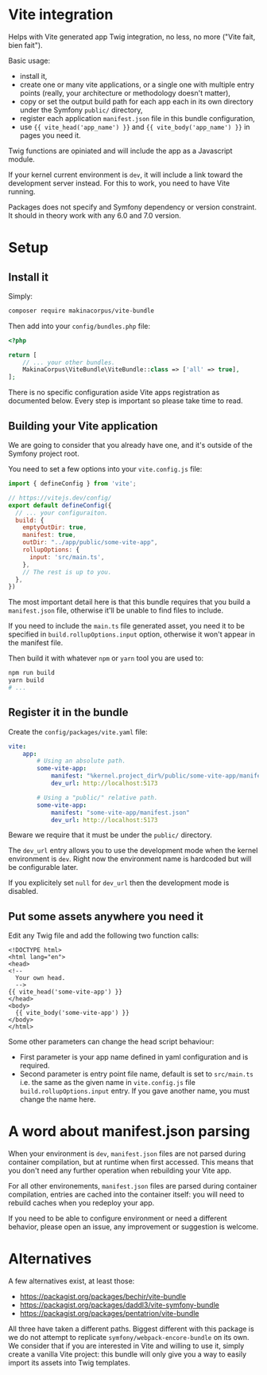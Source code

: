 # Vite integration

Helps with Vite generated app Twig integration, no less, no more ("Vite fait, bien fait").

Basic usage:

 * install it,
 * create one or many vite applications, or a single one with multiple
   entry points (really, your architecture or methodology doesn't matter),
 * copy or set the output build path for each app each in its own directory
   under the Symfony `public/` directory,
 * register each application `manifest.json` file in this bundle configuration,
 * use `{{ vite_head('app_name') }}` and `{{ vite_body('app_name') }}` in pages you need it.

Twig functions are opiniated and will include the app as a Javascript module.

If your kernel current environment is `dev`, it will include a link toward
the development server instead. For this to work, you need to have Vite running.

Packages does not specify and Symfony dependency or version constraint. It
should in theory work with any 6.0 and 7.0 version.

# Setup

## Install it

Simply:

```sh
composer require makinacorpus/vite-bundle
```

Then add into your `config/bundles.php` file:

```php
<?php

return [
    // ... your other bundles.
    MakinaCorpus\ViteBundle\ViteBundle::class => ['all' => true],
];
```

There is no specific configuration aside Vite apps registration as documented
below. Every step is important so please take time to read.

## Building your Vite application

We are going to consider that you already have one, and it's outside of the
Symfony project root.

You need to set a few options into your `vite.config.js` file:

```js
import { defineConfig } from 'vite';

// https://vitejs.dev/config/
export default defineConfig({
  // ... your configuraiton.
  build: {
    emptyOutDir: true,
    manifest: true,
    outDir: "../app/public/some-vite-app",
    rollupOptions: {
      input: 'src/main.ts',
    },
    // The rest is up to you.
  },
})
```

The most important detail here is that this bundle requires that you build
a `manifest.json` file, otherwise it'll be unable to find files to include.

If you need to include the `main.ts` file generated asset, you need it to
be specified in `build.rollupOptions.input` option, otherwise it won't appear
in the manifest file.

Then build it with whatever `npm` or `yarn` tool you are used to:

```sh
npm run build
yarn build
# ...
```

## Register it in the bundle

Create the `config/packages/vite.yaml` file:

```yaml
vite:
    app:
        # Using an absolute path.
        some-vite-app:
            manifest: "%kernel.project_dir%/public/some-vite-app/manifest.json"
            dev_url: http://localhost:5173

        # Using a "public/" relative path.
        some-vite-app:
            manifest: "some-vite-app/manifest.json"
            dev_url: http://localhost:5173
```

Beware we require that it must be under the `public/` directory.

The `dev_url` entry allows you to use the development mode when the kernel
environment is `dev`. Right now the environment name is hardcoded but will
be configurable later.

If you explicitely set `null` for `dev_url` then the development mode is
disabled.

## Put some assets anywhere you need it

Edit any Twig file and add the following two function calls:

```twig
<!DOCTYPE html>
<html lang="en">
<head>
<!--
  Your own head.
  -->
{{ vite_head('some-vite-app') }}
</head>
<body>
  {{ vite_body('some-vite-app') }}
</body>
</html>
```

Some other parameters can change the head script behaviour:
 - First parameter is your app name defined in yaml configuration and is
   required.
 - Second parameter is entry point file name, default is set to `src/main.ts`
   i.e. the same as the given name in `vite.config.js` file
   `build.rollupOptions.input` entry. If you gave another name, you must change
   the name here.

# A word about manifest.json parsing

When your environment is `dev`, `manifest.json` files are not parsed during
container compilation, but at runtime when first accessed. This means that
you don't need any further operation when rebuilding your Vite app.

For all other environements, `manifest.json` files are parsed during container
compilation, entries are cached into the container itself: you will need to
rebuild caches when you redeploy your app.

If you need to be able to configure environment or need a different behavior,
please open an issue, any improvement or suggestion is welcome.

# Alternatives

A few alternatives exist, at least those:

 - https://packagist.org/packages/bechir/vite-bundle
 - https://packagist.org/packages/daddl3/vite-symfony-bundle
 - https://packagist.org/packages/pentatrion/vite-bundle

All three have taken a different paths. Biggest different with this package
is we do not attempt to replicate `symfony/webpack-encore-bundle` on its own.
We consider that if you are interested in Vite and willing to use it, simply
create a vanilla Vite project: this bundle will only give you a way to
easily import its assets into Twig templates.
